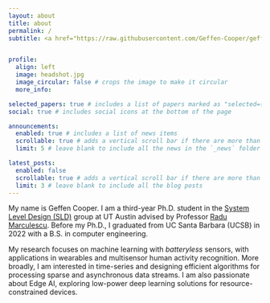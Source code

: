```yaml
---
layout: about
title: about
permalink: /
subtitle: <a href="https://raw.githubusercontent.com/Geffen-Cooper/geffen-cooper.github.io/main/assets/pdf/Resume_Geffen_Cooper_UT_Austin.pdf" target="_blank">Resume</a>


profile:
  align: left
  image: headshot.jpg
  image_circular: false # crops the image to make it circular
  more_info:

selected_papers: true # includes a list of papers marked as "selected={true}"
social: true # includes social icons at the bottom of the page

announcements:
  enabled: true # includes a list of news items
  scrollable: true # adds a vertical scroll bar if there are more than 3 news items
  limit: 5 # leave blank to include all the news in the `_news` folder

latest_posts:
  enabled: false
  scrollable: true # adds a vertical scroll bar if there are more than 3 new posts items
  limit: 3 # leave blank to include all the blog posts
---
```


My name is Geffen Cooper. I am a third-year Ph.D. student in the [System Level Design (SLD)](https://radum.ece.utexas.edu/) group at UT Austin advised by Professor [Radu Marculescu](https://www.ece.utexas.edu/people/faculty/radu-marculescu). Before my Ph.D., I graduated from UC Santa Barbara (UCSB) in 2022 with a B.S. in computer engineering.

My research focuses on machine learning with *batteryless* sensors, with applications in wearables and multisensor human activity recognition. More broadly, I am interested in time-series and designing efficient algorithms for processing sparse and asynchronous data streams. I am also passionate about Edge AI, exploring low-power deep learning solutions for resource-constrained devices.

